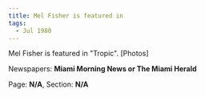 ```yaml
---  
title: Mel Fisher is featured in  
tags:  
  - Jul 1980  
---  
```

  
Mel Fisher is featured in "Tropic". [Photos]  
  
Newspapers: **Miami Morning News or The Miami Herald**  
  
Page: **N/A**, Section: **N/A** 
